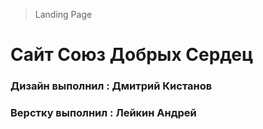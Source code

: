 > Landing Page

# Сайт Союз Добрых Сердец


### Дизайн выполнил : Дмитрий Кистанов
### Верстку выполнил : Лейкин Андрей

